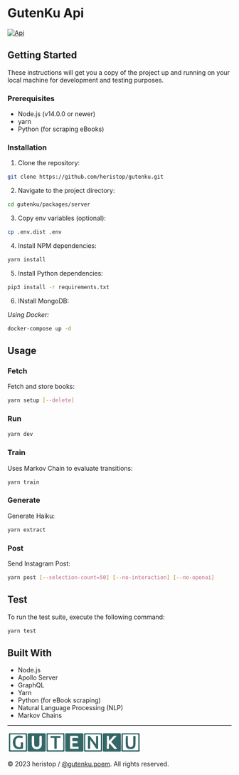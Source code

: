 # GutenKu Api

[![Api](https://github.com/heristop/gutenku/actions/workflows/api.yaml/badge.svg)](https://github.com/heristop/gutenku/actions/workflows/api.yaml)

## Getting Started

These instructions will get you a copy of the project up and running on your local machine for development and testing purposes.

### Prerequisites

- Node.js (v14.0.0 or newer)
- yarn
- Python (for scraping eBooks)

### Installation

1. Clone the repository:

```bash
git clone https://github.com/heristop/gutenku.git
```

2. Navigate to the project directory:

```bash
cd gutenku/packages/server
```

3. Copy env variables (optional):

```bash
cp .env.dist .env
```

4. Install NPM dependencies:

```bash
yarn install
```

5. Install Python dependencies:

```bash
pip3 install -r requirements.txt
```

6. INstall MongoDB:

_Using Docker:_

```bash
docker-compose up -d
```

## Usage

### Fetch

Fetch and store books:

```bash
yarn setup [--delete]
```

### Run

```bash
yarn dev
```

### Train

Uses Markov Chain to evaluate transitions:

```bash
yarn train
```

### Generate

Generate Haiku:

```bash
yarn extract
```

### Post

Send Instagram Post:

```bash
yarn post [--selection-count=50] [--no-interaction] [--no-openai]
```

## Test

To run the test suite, execute the following command:

```bash
yarn test
```

## Built With

- Node.js
- Apollo Server
- GraphQL
- Yarn
- Python (for eBook scraping)
- Natural Language Processing (NLP)
- Markov Chains

---

![GutenKu Logo](/assets/logo/gutenku.png)

<footer>
    <p>© 2023 heristop / <a href="https://instagram.com/gutenku.poem" target="_blank">@gutenku.poem</a>. All rights reserved.</p>
</footer>
